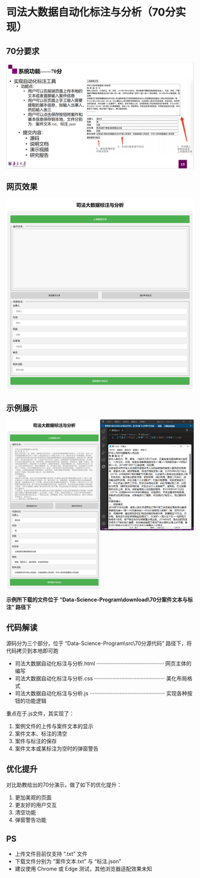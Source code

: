 # 司法大数据自动化标注与分析（70分实现）



## 70分要求


![70分要求](https://github.com/Cloudy1225/Data-Science-Program/raw/main/images/70分/70分要求.png)

## 网页效果

![网页效果](https://github.com/Cloudy1225/Data-Science-Program/raw/main/images/70分/70分网页效果.jpeg)

## 示例展示


<img src="https://github.com/Cloudy1225/Data-Science-Program/raw/main/images/70分/70分示例展示.png" alt="示例展示" width = 50% align="top"/><img src="https://github.com/Cloudy1225/Data-Science-Program/raw/main/images/70分/70分示例下载结果.png" alt="示例下载结果" width=50% align="top"/>




































**示例所下载的文件位于 “Data-Science-Program\download\70分案件文本与标注” 路径下**

## 代码解读

源码分为三个部分，位于 “Data-Science-Program\src\70分源代码” 路径下，将代码拷贝到本地即可跑

- 司法大数据自动化标注与分析.html  ············································· 网页主体的编写
- 司法大数据自动化标注与分析.css  ···············································  美化布局格式
- 司法大数据自动化标注与分析.js  ··················································  实现各种按钮的功能逻辑

重点在于.js文件，其实现了：

1. 案例文件的上传与案件文本的显示
2. 案件文本、标注的清空
3. 案件与标注的保存
4. 案件文本或某标注为空时的弹窗警告

## 优化提升

对比助教给出的70分演示，做了如下的优化提升：

1. 更加美观的页面
2. 更友好的用户交互
3. 清空功能
4. 弹窗警告功能

## PS

- 上传文件目前仅支持 “.txt” 文件
- 下载文件分别为 ”案件文本.txt” 与 “标注.json”
- 建议使用 Chrome 或 Edge 测试，其他浏览器适配效果未知

